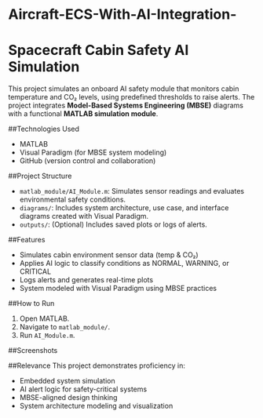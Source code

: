 # Aircraft-ECS-With-AI-Integration-

# Spacecraft Cabin Safety AI Simulation

This project simulates an onboard AI safety module that monitors cabin temperature and CO₂ levels, using predefined thresholds to raise alerts. The project integrates **Model-Based Systems Engineering (MBSE)** diagrams with a functional **MATLAB simulation module**.

##Technologies Used
- MATLAB
- Visual Paradigm (for MBSE system modeling)
- GitHub (version control and collaboration)

##Project Structure
- `matlab_module/AI_Module.m`: Simulates sensor readings and evaluates environmental safety conditions.
- `diagrams/`: Includes system architecture, use case, and interface diagrams created with Visual Paradigm.
- `outputs/`: (Optional) Includes saved plots or logs of alerts.

##Features
- Simulates cabin environment sensor data (temp & CO₂)
- Applies AI logic to classify conditions as NORMAL, WARNING, or CRITICAL
- Logs alerts and generates real-time plots
- System modeled with Visual Paradigm using MBSE practices

##How to Run
1. Open MATLAB.
2. Navigate to `matlab_module/`.
3. Run `AI_Module.m`.

##Screenshots


##Relevance
This project demonstrates proficiency in:
- Embedded system simulation
- AI alert logic for safety-critical systems
- MBSE-aligned design thinking
- System architecture modeling and visualization

